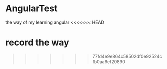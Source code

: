 # AngularTest
the way of my learning angular 
<<<<<<< HEAD

record the way
=======
>>>>>>> 77fd4e9e864c58502df0e92524cfb0aa6ef20890
